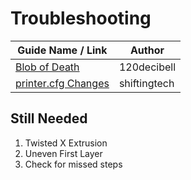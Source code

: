 # Troubleshooting

| Guide Name / Link | Author |
|---|---|
| [Blob of Death](./blob_of_death) | 120decibell |
| [printer.cfg Changes](./printer.cfg_changes) | shiftingtech|

## Still Needed

   1. Twisted X Extrusion
   2. Uneven First Layer
   3. Check for missed steps
